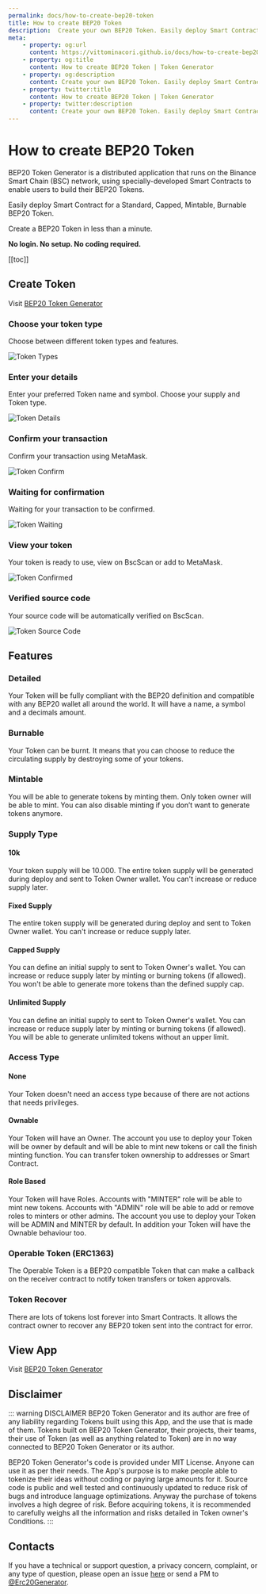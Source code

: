 ```yaml
---
permalink: docs/how-to-create-bep20-token
title: How to create BEP20 Token
description:  Create your own BEP20 Token. Easily deploy Smart Contract for a Standard, Capped, Mintable, Burnable BEP20 Token.
meta:
    - property: og:url 
      content: https://vittominacori.github.io/docs/how-to-create-bep20-token/
    - property: og:title
      content: How to create BEP20 Token | Token Generator
    - property: og:description
      content: Create your own BEP20 Token. Easily deploy Smart Contract for a Standard, Capped, Mintable, Burnable BEP20 Token.
    - property: twitter:title
      content: How to create BEP20 Token | Token Generator
    - property: twitter:description
      content: Create your own BEP20 Token. Easily deploy Smart Contract for a Standard, Capped, Mintable, Burnable BEP20 Token.
---
```


# How to create BEP20 Token
BEP20 Token Generator is a distributed application that runs on the Binance Smart Chain (BSC) network, using specially-developed Smart Contracts to enable users to build their BEP20 Tokens.

Easily deploy Smart Contract for a Standard, Capped, Mintable, Burnable BEP20 Token.

Create a BEP20 Token in less than a minute.

**No login. No setup. No coding required.**

[[toc]]

## Create Token

Visit [BEP20 Token Generator](https://vittominacori.github.io/bep20-generator/)

### Choose your token type

Choose between different token types and features.

![Token Types](/token-generator/images/docs/create/bep20/token-types.png)

### Enter your details

Enter your preferred Token name and symbol. Choose your supply and Token type.

![Token Details](/token-generator/images/docs/create/bep20/token-details.png)

### Confirm your transaction

Confirm your transaction using MetaMask.

![Token Confirm](/token-generator/images/docs/create/bep20/token-confirm.png)

### Waiting for confirmation

Waiting for your transaction to be confirmed.

![Token Waiting](/token-generator/images/docs/create/bep20/token-waiting.png)

### View your token

Your token is ready to use, view on BscScan or add to MetaMask.

![Token Confirmed](/token-generator/images/docs/create/bep20/token-confirmed.png)

### Verified source code

Your source code will be automatically verified on BscScan.

![Token Source Code](/token-generator/images/docs/create/bep20/token-source-code.png)

## Features
### Detailed
Your Token will be fully compliant with the BEP20 definition and compatible with any BEP20 wallet all around the world. It will have a name, a symbol and a decimals amount.

### Burnable
Your Token can be burnt. It means that you can choose to reduce the circulating supply by destroying some of your tokens.

### Mintable
You will be able to generate tokens by minting them. Only token owner will be able to mint. You can also disable minting if you don’t want to generate tokens anymore.

### Supply Type
#### 10k
Your token supply will be 10.000. The entire token supply will be generated during deploy and sent to Token Owner wallet. You can't increase or reduce supply later.

#### Fixed Supply
The entire token supply will be generated during deploy and sent to Token Owner wallet. You can't increase or reduce supply later.

#### Capped Supply
You can define an initial supply to sent to Token Owner's wallet. You can increase or reduce supply later by minting or burning tokens (if allowed). You won't be able to generate more tokens than the defined supply cap.

#### Unlimited Supply
You can define an initial supply to sent to Token Owner's wallet. You can increase or reduce supply later by minting or burning tokens (if allowed). You will be able to generate unlimited tokens without an upper limit.

### Access Type
#### None
Your Token doesn't need an access type because of there are not actions that needs privileges.

#### Ownable
Your Token will have an Owner. The account you use to deploy your Token will be owner by default and will be able to mint new tokens or call the finish minting function. You can transfer token ownership to addresses or Smart Contract.

#### Role Based
Your Token will have Roles. Accounts with "MINTER" role will be able to mint new tokens. Accounts with "ADMIN" role will be able to add or remove roles to minters or other admins. The account you use to deploy your Token will be ADMIN and MINTER by default. In addition your Token will have the Ownable behaviour too.

### Operable Token (ERC1363)
The Operable Token is a BEP20 compatible Token that can make a callback on the receiver contract to notify token transfers or token approvals.

### Token Recover
There are lots of tokens lost forever into Smart Contracts. It allows the contract owner to recover any BEP20 token sent into the contract for error.

## View App

Visit [BEP20 Token Generator](https://vittominacori.github.io/bep20-generator/)

## Disclaimer

::: warning DISCLAIMER
BEP20 Token Generator and its author are free of any liability regarding Tokens built using this App, and the use that is made of them.
Tokens built on BEP20 Token Generator, their projects, their teams, their use of Token (as well as anything related to Token) are in no way connected to BEP20 Token Generator or its author.

BEP20 Token Generator's code is provided under MIT License. Anyone can use it as per their needs.
The App's purpose is to make people able to tokenize their ideas without coding or paying large amounts for it.
Source code is public and well tested and continuously updated to reduce risk of bugs and introduce language optimizations.
Anyway the purchase of tokens involves a high degree of risk.
Before acquiring tokens, it is recommended to carefully weighs all the information and risks detailed in Token owner's Conditions.
:::

## Contacts
If you have a technical or support question, a privacy concern, complaint, or any type of question, please open an issue [here](https://github.com/vittominacori/token-generator/issues) or send a PM to [@Erc20Generator](https://twitter.com/Erc20Generator).
